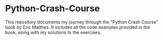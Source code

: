 # Python-Crash-Course
This repository documents my journey through the "Python Crash Course" book by Eric Matthes. It includes all the code examples provided in the book, along with my solutions to the exercises. 
